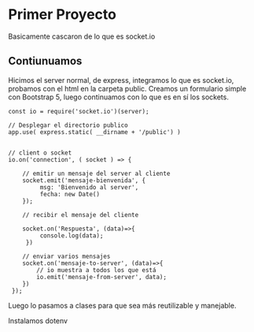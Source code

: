# Primer Proyecto

Basicamente cascaron de lo  que es socket.io

## Contiunuamos
Hicimos el server normal, de express, integramos lo que es socket.io, probamos con el html en la carpeta public. Creamos un formulario simple con Bootstrap 5, luego continuamos con lo que es en sí los sockets.

```
const io = require('socket.io')(server);

// Desplegar el directorio publico
app.use( express.static( __dirname + '/public') )


// client o socket
io.on('connection', ( socket ) => { 
    
    // emitir un mensaje del server al cliente
    socket.emit('mensaje-bienvenida', {
         msg: 'Bienvenido al server',
         fecha: new Date()
    });

    // recibir el mensaje del cliente

    socket.on('Respuesta', (data)=>{
         console.log(data);
     })

    // enviar varios mensajes
    socket.on('mensaje-to-server', (data)=>{
        // io muestra a todos los que está
        io.emit('mensaje-from-server', data);
    })
 });
```

Luego lo pasamos a clases para que sea más reutilizable y manejable.

Instalamos dotenv


